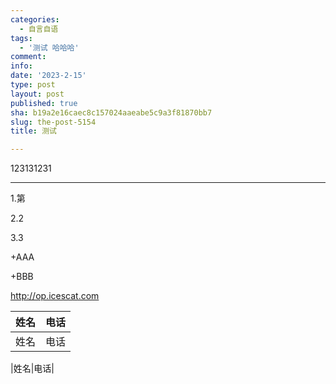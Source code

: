 ```yaml
---
categories:
  - 自言自语
tags:
  - '测试 哈哈哈'
comment: 
info: 
date: '2023-2-15'
type: post
layout: post
published: true
sha: b19a2e16caec8c157024aaeabe5c9a3f81870bb7
slug: the-post-5154
title: 测试

---
```


123131231

***
1.第


2.2

3.3

+AAA

+BBB

<http://op.icescat.com>

|姓名|电话|
|:---:|:---:|
|姓名|电话|

|姓名|电话|

